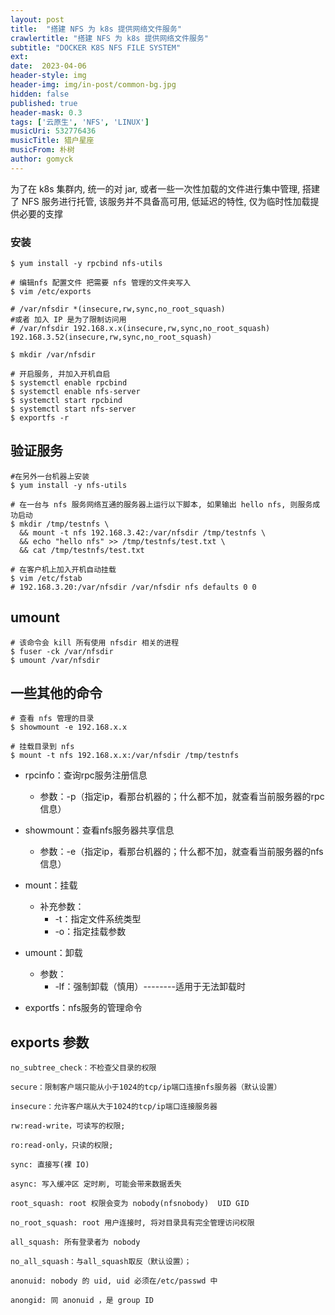 ```yaml
---
layout: post
title:  "搭建 NFS 为 k8s 提供网络文件服务"
crawlertitle: "搭建 NFS 为 k8s 提供网络文件服务"
subtitle: "DOCKER K8S NFS FILE SYSTEM"
ext:
date:  2023-04-06
header-style: img
header-img: img/in-post/common-bg.jpg
hidden: false
published: true
header-mask: 0.3
tags: ['云原生', 'NFS', 'LINUX']
musicUri: 532776436
musicTitle: 猎户星座
musicFrom: 朴树
author: gomyck
---
```


为了在 k8s 集群内, 统一的对 jar, 或者一些一次性加载的文件进行集中管理, 搭建了 NFS 服务进行托管, 该服务并不具备高可用, 低延迟的特性, 仅为临时性加载提供必要的支撑

### 安装
```shell
$ yum install -y rpcbind nfs-utils

# 编辑nfs 配置文件 把需要 nfs 管理的文件夹写入
$ vim /etc/exports

# /var/nfsdir *(insecure,rw,sync,no_root_squash)
#或者 加入 IP 是为了限制访问用
# /var/nfsdir 192.168.x.x(insecure,rw,sync,no_root_squash) 192.168.3.52(insecure,rw,sync,no_root_squash)

$ mkdir /var/nfsdir

# 开启服务, 并加入开机自启
$ systemctl enable rpcbind
$ systemctl enable nfs-server
$ systemctl start rpcbind
$ systemctl start nfs-server
$ exportfs -r
```

## 验证服务

```shell
#在另外一台机器上安装
$ yum install -y nfs-utils

# 在一台与 nfs 服务网络互通的服务器上运行以下脚本, 如果输出 hello nfs, 则服务成功启动
$ mkdir /tmp/testnfs \
  && mount -t nfs 192.168.3.42:/var/nfsdir /tmp/testnfs \
  && echo "hello nfs" >> /tmp/testnfs/test.txt \
  && cat /tmp/testnfs/test.txt

# 在客户机上加入开机自动挂载
$ vim /etc/fstab
# 192.168.3.20:/var/nfsdir /var/nfsdir nfs defaults 0 0
```

## umount

```shell
# 该命令会 kill 所有使用 nfsdir 相关的进程
$ fuser -ck /var/nfsdir
$ umount /var/nfsdir
```

## 一些其他的命令

```shell
# 查看 nfs 管理的目录
$ showmount -e 192.168.x.x

# 挂载目录到 nfs
$ mount -t nfs 192.168.x.x:/var/nfsdir /tmp/testnfs
```

* rpcinfo：查询rpc服务注册信息
  * 参数：-p（指定ip，看那台机器的；什么都不加，就查看当前服务器的rpc信息）

* showmount：查看nfs服务器共享信息
  * 参数：-e（指定ip，看那台机器的；什么都不加，就查看当前服务器的nfs信息）

* mount：挂载
  * 补充参数：
    * -t：指定文件系统类型
    * -o：指定挂载参数

* umount：卸载
  * 参数：
    * -lf：强制卸载（慎用）--------适用于无法卸载时

* exportfs：nfs服务的管理命令

## exports 参数

```text
no_subtree_check：不检查父目录的权限

secure：限制客户端只能从小于1024的tcp/ip端口连接nfs服务器（默认设置）

insecure：允许客户端从大于1024的tcp/ip端口连接服务器

rw:read-write，可读写的权限;

ro:read-only，只读的权限;

sync: 直接写(裸 IO)

async: 写入缓冲区 定时刷, 可能会带来数据丢失

root_squash: root 权限会变为 nobody(nfsnobody)  UID GID

no_root_squash: root 用户连接时, 将对目录具有完全管理访问权限

all_squash: 所有登录者为 nobody

no_all_squash：与all_squash取反（默认设置）；

anonuid: nobody 的 uid, uid 必须在/etc/passwd 中

anongid: 同 anonuid ，是 group ID
```
